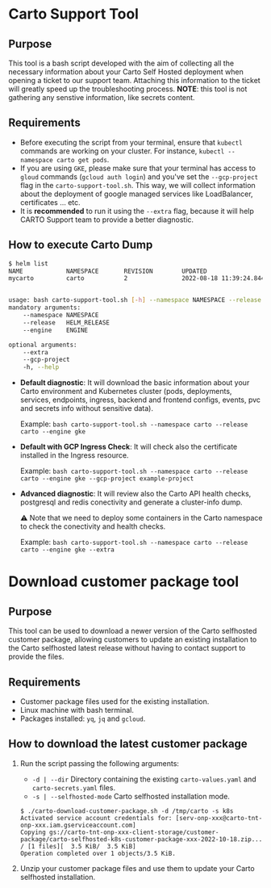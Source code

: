 # Carto Support Tool

## Purpose

This tool is a bash script developed with the aim of collecting all the necessary information about your Carto Self Hosted deployment when opening a ticket to our support team. Attaching this information to the ticket will greatly speed up the troubleshooting process.
**NOTE**: this tool is not gathering any senstive information, like secrets content.

## Requirements

- Before executing the script from your terminal, ensure that `kubectl` commands are working on your cluster. For instance, `kubectl --namespace carto get pods`.
- If you are using `GKE`, please make sure that your terminal has access to `gloud` commands (`gcloud auth login`) and you've set the `--gcp-project` flag in the `carto-support-tool.sh`. This way, we will collect information about the deployment of google managed services like LoadBalancer, certificates ... etc.
- It is **recommended** to run it using the `--extra` flag, because it will help CARTO Support team to provide a better diagnostic.

## How to execute Carto Dump

```bash
$ helm list
NAME            NAMESPACE       REVISION        UPDATED                                         STATUS          CHART           APP VERSION
mycarto         carto           2               2022-08-18 11:39:24.844957262 +0200 CEST        deployed        carto-1.39.14   2022.8.11-8


usage: bash carto-support-tool.sh [-h] --namespace NAMESPACE --release HELM_RELEASE --engine ENGINE [--gcp-project] [--extra]
mandatory arguments:
    --namespace NAMESPACE                                                    e.g. carto
    --release   HELM_RELEASE                                                 e.g. mycarto
    --engine    ENGINE                                                       specify your kubernetes cluster engine, e.g. gke, aks, eks or custom

optional arguments:
    --extra                                                                  download all cluster info, this option need to run containers in your kubernetes cluster to obtain extra checks
    --gcp-project                                                            in case of GKE engine, specify your GCP project in which Kubernetes is deployed
    -h, --help                                                               show this help message and exit
```

- **Default diagnostic**: It will download the basic information about your Carto environment and Kubernetes cluster (pods, deployments, services, endpoints, ingress, backend and frontend configs, events, pvc and secrets info without sensitive data).

  Example: `bash carto-support-tool.sh --namespace carto --release carto --engine gke`

- **Default with GCP Ingress Check**: It will check also the certificate installed in the Ingress resource.

  Example: `bash carto-support-tool.sh --namespace carto --release carto --engine gke --gcp-project example-project`

- **Advanced diagnostic**: It will review also the Carto API health checks, postgresql and redis conectivity and generate a cluster-info dump.

  :warning: Note that we need to deploy some containers in the Carto namespace to check the conectivity and health checks.

  Example: `bash carto-support-tool.sh --namespace carto --release carto --engine gke --extra`


# Download customer package tool

## Purpose

This tool can be used to download a newer version of the Carto selfhosted customer package, allowing customers to update an existing installation to the Carto selfhosted latest release without having to contact support to provide the files.

## Requirements

- Customer package files used for the existing installation.
- Linux machine with bash terminal.
- Packages installed: `yq`, `jq` and `gcloud`.

## How to download the latest customer package

1. Run the script passing the following arguments:
   - `-d | --dir` Directory containing the existing `carto-values.yaml` and `carto-secrets.yaml` files.
   - `-s | --selfhosted-mode` Carto selfhosted installation mode.

   ```
   $ ./carto-download-customer-package.sh -d /tmp/carto -s k8s
   Activated service account credentials for: [serv-onp-xxx@carto-tnt-onp-xxx.iam.gserviceaccount.com]
   Copying gs://carto-tnt-onp-xxx-client-storage/customer-package/carto-selfhosted-k8s-customer-package-xxx-2022-10-18.zip...
   / [1 files][  3.5 KiB/  3.5 KiB]                                                
   Operation completed over 1 objects/3.5 KiB.                                      
   ```

2. Unzip your customer package files and use them to update your Carto selfhosted installation.
